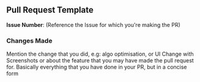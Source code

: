 ## Pull Request Template

**Issue Number**: (Reference the Issue for which you're making the PR)
### Changes Made

Mention the change that you did, e.g: algo optimisation, or UI Change with Screenshots or about the feature that you may have made the pull request for.
Basically everything that you have done in your PR, but in a concise form
